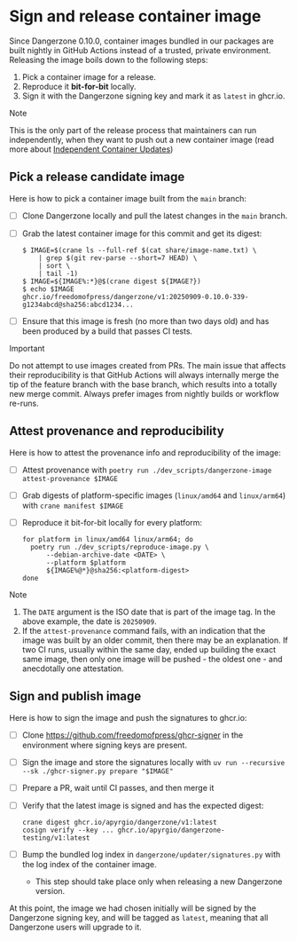 # Sign and release container image

Since Dangerzone 0.10.0, container images bundled in our packages are built
nightly in GitHub Actions instead of a trusted, private environment. Releasing
the image boils down to the following steps:

1. Pick a container image for a release.
2. Reproduce it **bit-for-bit** locally.
3. Sign it with the Dangerzone signing key and mark it as `latest` in ghcr.io.

> [!NOTE]
> This is the only part of the release process that maintainers can run
> independently, when they want to push out a new container image (read more
> about [Independent Container Updates](../independent-container-updates.md))

## Pick a release candidate image

Here is how to pick a container image built from the `main` branch:

- [ ] Clone Dangerzone locally and pull the latest changes in the `main` branch.
- [ ] Grab the latest container image for this commit and get its digest:

  ```
  $ IMAGE=$(crane ls --full-ref $(cat share/image-name.txt) \
      | grep $(git rev-parse --short=7 HEAD) \
      | sort \
      | tail -1)
  $ IMAGE=${IMAGE%:*}@$(crane digest ${IMAGE?})
  $ echo $IMAGE
  ghcr.io/freedomofpress/dangerzone/v1:20250909-0.10.0-339-g1234abcd@sha256:abcd1234...
  ```

- [ ] Ensure that this image is fresh (no more than two days old) and has been produced by a build that passes CI tests.

> [!IMPORTANT]
> Do not attempt to use images created from PRs. The main issue that affects
> their reproducibility is that GitHub Actions will always internally merge the
> tip of the feature branch with the base branch, which results into a totally
> new merge commit. Always prefer images from nightly builds or workflow
> re-runs.

## Attest provenance and reproducibility

Here is how to attest the provenance info and reproducibility of the image:

- [ ] Attest provenance with `poetry run ./dev_scripts/dangerzone-image attest-provenance $IMAGE`
- [ ] Grab digests of platform-specific images (`linux/amd64` and `linux/arm64`) with `crane manifest $IMAGE`
- [ ] Reproduce it bit-for-bit locally for every platform:

  ```
  for platform in linux/amd64 linux/arm64; do
    poetry run ./dev_scripts/reproduce-image.py \
        --debian-archive-date <DATE> \
        --platform $platform
        ${IMAGE%@*}@sha256:<platform-digest>
  done
  ```

> [!NOTE]
> 1. The `DATE` argument is the ISO date that is part of the image tag. In the
>    above example, the date is `20250909`.
> 2. If the `attest-provenance` command fails, with an indication that the image
>    was built by an older commit, then there may be an explanation. If two CI
>    runs, usually within the same day, ended up building the exact same image,
>    then only one image will be pushed - the oldest one - and anecdotally one
>    attestation.

## Sign and publish image

Here is how to sign the image and push the signatures to ghcr.io:

- [ ] Clone https://github.com/freedomofpress/ghcr-signer in the environment where signing keys are present.
- [ ] Sign the image and store the signatures locally with `uv run --recursive --sk ./ghcr-signer.py prepare "$IMAGE"`
- [ ] Prepare a PR, wait until CI passes, and then merge it
- [ ] Verify that the latest image is signed and has the expected digest:

  ```
  crane digest ghcr.io/apyrgio/dangerzone/v1:latest
  cosign verify --key ... ghcr.io/apyrgio/dangerzone-testing/v1:latest
  ```
- [ ] Bump the bundled log index in `dangerzone/updater/signatures.py` with the log index of the container image.
  * This step should take place only when releasing a new Dangerzone version.

At this point, the image we had chosen initially will be signed by the
Dangerzone signing key, and will be tagged as `latest`, meaning that all
Dangerzone users will upgrade to it.
